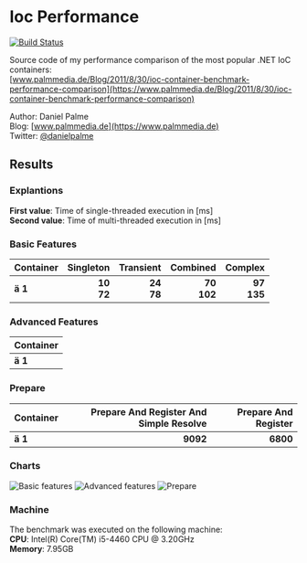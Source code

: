 # Ioc Performance

[![Build Status](https://dev.azure.com/danielpalme/IocPerformance/_apis/build/status/danielpalme.IocPerformance?branchName=master)](https://dev.azure.com/danielpalme/IocPerformance/_build/latest?definitionId=6&branchName=master)

Source code of my performance comparison of the most popular .NET IoC containers:  
[www.palmmedia.de/Blog/2011/8/30/ioc-container-benchmark-performance-comparison](https://www.palmmedia.de/Blog/2011/8/30/ioc-container-benchmark-performance-comparison)

Author: Daniel Palme  
Blog: [www.palmmedia.de](https://www.palmmedia.de)  
Twitter: [@danielpalme](https://twitter.com/danielpalme)  

## Results
### Explantions
**First value**: Time of single-threaded execution in [ms]  
**Second value**: Time of multi-threaded execution in [ms]  
### Basic Features
|**Container**|**Singleton**|**Transient**|**Combined**|**Complex**|
|:------------|------------:|------------:|-----------:|----------:|
|**ä 1**|**10**<br/>**72**|**24**<br/>**78**|**70**<br/>**102**|**97**<br/>**135**|
### Advanced Features
|**Container**|
|:------------|
|**ä 1**|
### Prepare
|**Container**|**Prepare And Register And Simple Resolve**|**Prepare And Register**|
|:------------|------------------------------------------:|-----------------------:|
|**ä 1**|**9092**<br/>|**6800**<br/>|
### Charts
![Basic features](https://www.palmmedia.de/blogimages/5225c515-2f25-498f-84fe-6c6e931d2042.png)
![Advanced features](https://www.palmmedia.de/blogimages/e0401485-20c6-462e-b5d4-c9cf854e6bee.png)
![Prepare](https://www.palmmedia.de/blogimages/67b056a5-9da8-40b4-9ae6-0c838cdac180.png)
### Machine
The benchmark was executed on the following machine:  
**CPU**: Intel(R) Core(TM) i5-4460  CPU @ 3.20GHz  
**Memory**: 7.95GB
